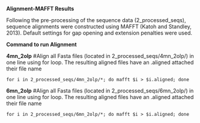 **Alignment-MAFFT Results**

Following the pre-processing of the sequence data (2_processed_seqs), sequence alignments were constructed using MAFFT (Katoh and Standley, 2013). Default settings for gap opening and extension penalties were used. 

**Command to run Alignment**

**4mn_2olp**
#Align all Fasta files (located in 2_processed_seqs/4mn_2olp/) in one line using for loop. The resulting aligned files have an .aligned attached their file name

`for i in 2_processed_seqs/4mn_2olp/*; do mafft $i > $i.aligned; done`

**6mn_2olp**
#Align all Fasta files (located in 2_processed_seqs/6mn_2olp/) in one line using for loop. The resulting aligned files have an .aligned attached their file name

`for i in 2_processed_seqs/6mn_2olp/*; do mafft $i > $i.aligned; done`
